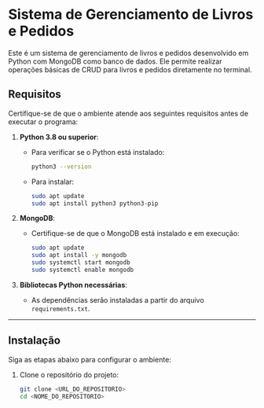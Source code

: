 # Sistema de Gerenciamento de Livros e Pedidos

Este é um sistema de gerenciamento de livros e pedidos desenvolvido em Python com MongoDB como banco de dados. Ele permite realizar operações básicas de CRUD para livros e pedidos diretamente no terminal.

## **Requisitos**

Certifique-se de que o ambiente atende aos seguintes requisitos antes de executar o programa:

1. **Python 3.8 ou superior**:
   - Para verificar se o Python está instalado:
     ```bash
     python3 --version
     ```
   - Para instalar:
     ```bash
     sudo apt update
     sudo apt install python3 python3-pip
     ```

2. **MongoDB**:
   - Certifique-se de que o MongoDB está instalado e em execução:
     ```bash
     sudo apt update
     sudo apt install -y mongodb
     sudo systemctl start mongodb
     sudo systemctl enable mongodb
     ```

3. **Bibliotecas Python necessárias**:
   - As dependências serão instaladas a partir do arquivo `requirements.txt`.

---

## **Instalação**

Siga as etapas abaixo para configurar o ambiente:

1. Clone o repositório do projeto:
   ```bash
   git clone <URL_DO_REPOSITORIO>
   cd <NOME_DO_REPOSITORIO>
